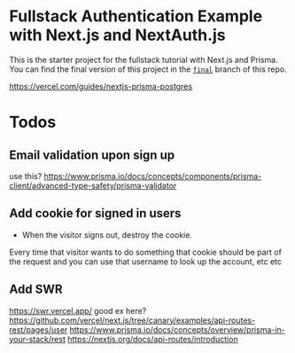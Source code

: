 # Fullstack Authentication Example with Next.js and NextAuth.js

This is the starter project for the fullstack tutorial with Next.js and Prisma. You can find the final version of this project in the [`final`](https://github.com/prisma/blogr-nextjs-prisma/tree/final) branch of this repo.

https://vercel.com/guides/nextjs-prisma-postgres

# Todos

## Email validation upon sign up

use this? https://www.prisma.io/docs/concepts/components/prisma-client/advanced-type-safety/prisma-validator

## Add cookie for signed in users

- When the visitor signs out, destroy the cookie.

Every time that visitor wants to do something that cookie should be part of the request and you can use that username to look up the account, etc etc

## Add SWR

https://swr.vercel.app/
good ex here? https://github.com/vercel/next.js/tree/canary/examples/api-routes-rest/pages/user
https://www.prisma.io/docs/concepts/overview/prisma-in-your-stack/rest
https://nextjs.org/docs/api-routes/introduction
